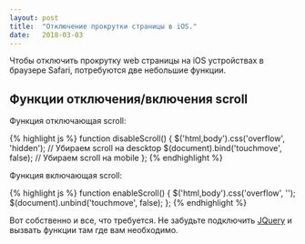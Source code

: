 ```yaml
---
layout: post
title:  "Отключение прокрутки страницы в iOS."
date:   2018-03-03
---
```


Чтобы отключить прокрутку web страницы на iOS устройствах
в браузере Safari, потребуются две небольшие функции.

## Функции отключения/включения scroll

Функция отключающая scroll:

{% highlight js %}
function disableScroll() {
  $('html,body').css('overflow', 'hidden'); // Убираем scroll на descktop
  $(document).bind('touchmove', false); // Убираем scroll на mobile
};
{% endhighlight %}

Функция включающая scroll:

{% highlight js %}
function enableScroll() {
  $('html,body').css('overflow', '');
  $(document).unbind('touchmove', false);
};
{% endhighlight %}

Вот собственно и все, что требуется. Не забудьте подключить [JQuery][jquery]
и вызвать функции там где вам необходимо.

[jquery]:http://jquery.com/download/
